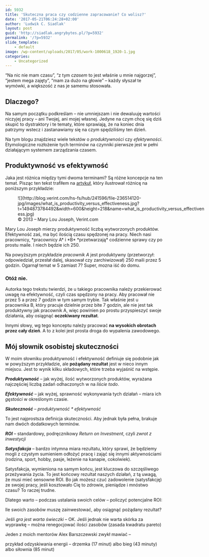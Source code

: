 ```yaml
---
id: 5932
title: 'Skuteczna praca czy codzienne zapracowanie? Co wolisz?'
date: '2017-05-21T06:24:28+02:00'
author: 'Ludwik C. Siadlak'
layout: post
guid: 'http://siadlak.angrybytes.pl/?p=5932'
permalink: '/?p=5932'
slide_template:
    - default
image: /wp-content/uploads/2017/05/work-1000618_1920-1.jpg
categories:
    - Uncategorized
---
```


“Na nic nie mam czasu”, “z tym *czasem*  to jest właśnie u mnie najgorzej”, “jestem mega zajęty”, “mam za dużo na głowie” – każdy słyszał te wymówki, a większość z nas je samemu stosowała.

## Dlaczego?

Na samym początku podkreślam – nie umniejszam i nie dewaluuję wartości niczyjej pracy – ani Twojej, ani mojej własnej. Jedyne na czym chcę się dziś skupić to dystraktory i te tematy, które sprawiają, że na koniec dnia patrzymy wstecz i zastanawiamy się na czym spędziliśmy ten dzień.

Na tym blogu znajdziesz wiele tekstów o *produktywności* czy *efektywności*. Etymologiczne rozłożenie tych terminów na czynniki pierwsze jest w pełni działającym systemem zarządzania czasem.

## Produktywność vs efektywność

Jaka jest różnica między tymi dwoma terminami? Są różne koncepcje na ten temat. Pisząc ten tekst trafiłem na [artykuł](http://blog.verint.com/blog/bid/322128/WHAT-IS-Productivity-Versus-Effectiveness), który ilustrował różnicę na poniższym przykładzie:

<figure class="wp-caption aligncenter" style="width: 600px">![](http://blog.verint.com/hs-fs/hub/241596/file-236514120-jpg/images/what_is_productivity_versus_effectiveness.jpg?t=1494873784492&width=600&height=218&name=what_is_productivity_versus_effectiveness.jpg)<figcaption class="wp-caption-text">© 2013 – Mary Lou Joseph, Verint.com</figcaption></figure>Mary Lou Joseph mierzy produktywność liczbą wytworzonych produktów. Efektywność zaś, ma być ilością czasu spędzonej na pracy. Niech nasi pracownicy, *pracownicy A* i *B* *przetwarzają* codzienne sprawy czy po prostu maile. I niech będzie ich 250.

Na powyższym przykładzie *pracownik A*  jest produktywny (przetworzył: odpowiedział, przesłał dalej, skasował czy zarchiwizował) 250 maili przez 5 godzin. Ogarnął temat w 5 zamiast 7? Super, mozna iść do domu.

### Otóż nie.

Autorka tego trekstu twierdzi, że u takiego pracownika należy przekierować uwagę na efektywność, czyli czas spędzony na pracy. Aby pracował nie przez 5 a przez 7 godzin w tym samym trybie. Tak właśnie jest u pracownika B, który pracuje dzielnie przez bite 7 godzin, ale nie jest tak produktywny jak pracownik A, więc powinien po prostu przyspieszyć swoje działania, aby osiągnąć **oczekiwany rezultat**.

Innymi słowy, wg tego konceptu należy pracować **na wysokich obrotach przez cały dzień**. A to z kolei jest prosta droga do wypalenia zawodowego.

## Mój słownik osobistej skuteczności

W moim słowniku produktywność i efektywność definiuje się podobnie jak w powyższym przykładzie, ale **pożądany rezultat** jest w nieco innym miejscu. Jest to wynik kilku składowych, które trzeba wyjaśnić na wstępie.

***Produktywność*** – jak wyżej, ilość wytworzonych produktów, wyrażana najczęściej liczbą zadań odhaczonych w na *liście todo*.

***Efektywność*** – jak wyżej, sprawność wykonywania tych działań – miara ich *gęstości* w określonym czasie.

***Skuteczność*** – *produktywność \* efektywność*

To jest najprostsza definicja skuteczności. Aby jednak była pełna, brakuje nam dwóch dodatkowych terminów.

***ROI*** – standardowy, podręcznikowy *Return on Investment*, czyli *zwrot z inwestycji*

***Satysfakcja*** – bardzo intymna miara rezultatu, który sprawi, że będziemy mogli z czystym sumieniem odłożyć pracę i zająć się innymi aktywnościami (rodzina, sport, hobby, pasje, leżenie na kanapie, cokolwiek).

Satysfakcja, wymieniona na samym końcu, jest kluczowa do szczęśliwego przeżywania życia. To jest końcowy rezultat naszych działań, z tą uwagą, że musi mieć sensowne ROI. Bo jak możesz czuć zadowolenie (satysfakcję) ze swojej pracy, jeśli kosztowało Cię to zdrowie, pieniądze i mnóstwo czasu? To raczej trudne.

Dlatego warto – podczas ustalania swoich celów – policzyć potencjalne ROI:

Ile swoich zasobów muszę zainwestować, aby osiągnąć pożądany rezultat?

Jeśli *gra jest warta świeczki* – OK. Jeśli jednak nie warta skórka za wyprawkę – można renegocjować ilości zasobów (zasada kwadratu pareto)

Jeden z moich mentorów Alex Barszczewski zwykł mawiać –

przykład odzyskiwania energii – drzemka (17 minut) albo bieg (43 minuty) albo siłownia (85 minut)